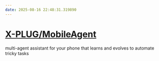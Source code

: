 ```yaml
---
date: 2025-08-16 22:48:31.319890
---
```


# [X-PLUG/MobileAgent](https://github.com/X-PLUG/MobileAgent)

multi-agent assistant for your phone that learns and evolves to automate tricky tasks